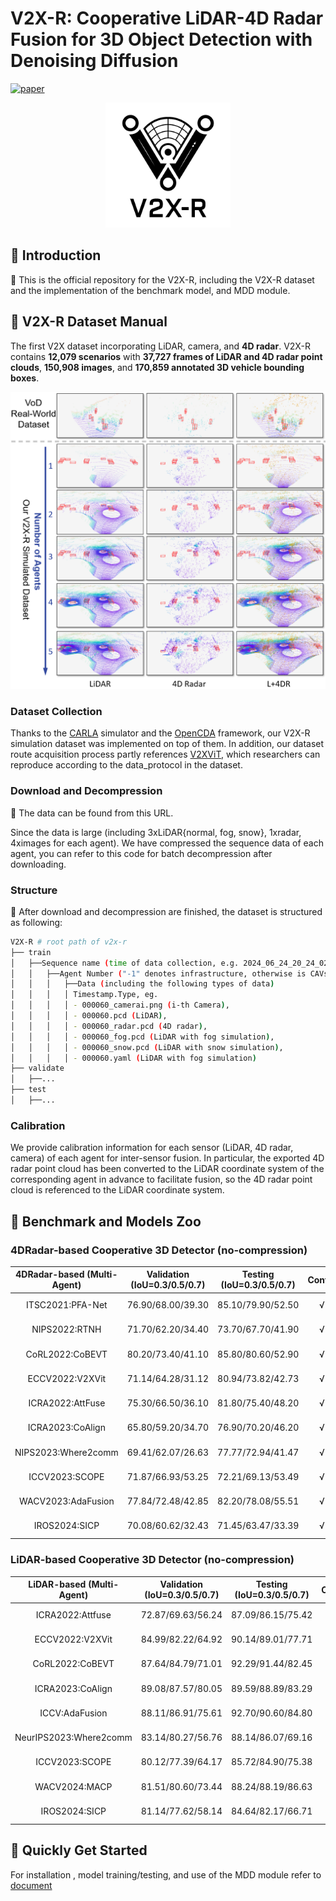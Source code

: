 # V2X-R: Cooperative LiDAR-4D Radar Fusion for 3D Object Detection with Denoising Diffusion 
[![paper](https://img.shields.io/badge/arXiv-Paper-<COLOR>.svg)](https://arxiv.org/abs/2411.08402)

<div align="center">
  <img src="images/logo.png" width="200"/>
</div>



## :balloon: Introduction
:wave: This is the official repository for the V2X-R, including the V2X-R dataset and the implementation of the benchmark model, and MDD module. 


## :balloon: V2X-R Dataset Manual 
The first V2X dataset incorporating LiDAR, camera, and **4D radar**. V2X-R contains **12,079 scenarios** with **37,727 frames of LiDAR and 4D radar point clouds**, **150,908 images**, and **170,859 annotated 3D vehicle bounding boxes**.
<div align="center">
  <img src="images/radar_sup.png" width="600"/>
</div>



### Dataset Collection
Thanks to the [CARLA](https://github.com/carla-simulator/carla) simulator and the [OpenCDA](https://github.com/ucla-mobility/OpenCDA) framework, our V2X-R simulation dataset was implemented on top of them. In addition, our dataset route acquisition process partly references [V2XViT](https://github.com/DerrickXuNu/v2x-vit), which researchers can reproduce according to the data_protocol in the dataset.

### Download and Decompression
:ledger: The data can be found from this URL. 

Since the data is large (including 3xLiDAR{normal, fog, snow}, 1xradar, 4ximages for each agent). We have compressed the sequence data of each agent, you can refer to this code for batch decompression after downloading.


### Structure
:open_file_folder: After download and decompression are finished, the dataset is structured as following:

```sh
V2X-R # root path of v2x-r
├── train
│   ├──Sequence name (time of data collection, e.g. 2024_06_24_20_24_02)
│   │   ├──Agent Number ("-1" denotes infrastructure, otherwise is CAVs)
│   │   │   ├──Data (including the following types of data)
│   │   │   │ Timestamp.Type, eg.
│   │   │   │ - 000060_camerai.png (i-th Camera),
│   │   │   │ - 000060.pcd (LiDAR),
│   │   │   │ - 000060_radar.pcd (4D radar),
│   │   │   │ - 000060_fog.pcd (LiDAR with fog simulation),
│   │   │   │ - 000060_snow.pcd (LiDAR with snow simulation),
│   │   │   │ - 000060.yaml (LiDAR with fog simulation)
├── validate
│   ├──...
├── test
│   ├──...

```

### Calibration
We provide calibration information for each sensor (LiDAR, 4D radar, camera) of each agent for inter-sensor fusion. In particular, the exported 4D radar point cloud has been converted to the LiDAR coordinate system of the corresponding agent in advance to facilitate fusion, so the 4D radar point cloud is referenced to the LiDAR coordinate system.


## :balloon: Benchmark and Models Zoo
### 4DRadar-based Cooperative 3D Detector (no-compression)
| **4DRadar-based  (Multi-Agent)** | **Validation (IoU=0.3/0.5/0.7)** | **Testing (IoU=0.3/0.5/0.7)** | **Config** |  **Model**  |
|:--------------------------------:|:--------------------------------:|:-----------------------------:|:----------:|:-----------:|
|         ITSC2021:PFA-Net         |         76.90/68.00/39.30        |       85.10/79.90/52.50       |      √     | coming soon |
|           NIPS2022:RTNH          |         71.70/62.20/34.40        |       73.70/67.70/41.90       |      √     | coming soon |
|          CoRL2022:CoBEVT         |         80.20/73.40/41.10        |       85.80/80.60/52.90       |      √     | coming soon |
|          ECCV2022:V2XVit         |         71.14/64.28/31.12        |       80.94/73.82/42.73       |      √     | coming soon |
|         ICRA2022:AttFuse         |         75.30/66.50/36.10        |       81.80/75.40/48.20       |      √     | coming soon |
|         ICRA2023:CoAlign         |         65.80/59.20/34.70        |       76.90/70.20/46.20       |      √     | coming soon |
|        NIPS2023:Where2comm       |         69.41/62.07/26.63        |       77.77/72.94/41.47       |      √     | coming soon |
|          ICCV2023:SCOPE          |         71.87/66.93/53.25        |       72.21/69.13/53.49       |      √     | coming soon |
|        WACV2023:AdaFusion        |         77.84/72.48/42.85        |       82.20/78.08/55.51       |      √     | coming soon |
|           IROS2024:SICP          |         70.08/60.62/32.43        |       71.45/63.47/33.39       |      √     | coming soon |

### LiDAR-based Cooperative 3D Detector (no-compression)
| **LiDAR-based  (Multi-Agent)** | **Validation (IoU=0.3/0.5/0.7)** | **Testing (IoU=0.3/0.5/0.7)** | **Config** |  **Model**  |
|:------------------------------:|:--------------------------------:|:-----------------------------:|:----------:|:-----------:|
| ICRA2022:Attfuse               | 72.87/69.63/56.24                | 87.09/86.15/75.42             |      √     | coming soon |
| ECCV2022:V2XVit                | 84.99/82.22/64.92                | 90.14/89.01/77.71             |      √     | coming soon |
| CoRL2022:CoBEVT                | 87.64/84.79/71.01                | 92.29/91.44/82.45             |      √     | coming soon |
| ICRA2023:CoAlign               | 89.08/87.57/80.05                | 89.59/88.89/83.29             |      √     | coming soon |
| ICCV:AdaFusion                 | 88.11/86.91/75.61                | 92.70/90.60/84.80             |      √     | coming soon |
| NeurIPS2023:Where2comm         | 83.14/80.27/56.76                | 88.14/86.07/69.16             |      √     | coming soon |
| ICCV2023:SCOPE                 | 80.12/77.39/64.17                | 85.72/84.90/75.38             |      √     | coming soon |
| WACV2024:MACP                  | 81.51/80.60/73.44                | 88.24/88.19/86.63             |      √     | coming soon |
| IROS2024:SICP                  | 81.14/77.62/58.14                | 84.64/82.17/66.71             |      √     | coming soon |


## :balloon: Quickly Get Started
For installation , model training/testing, and use of the MDD module refer to [document](V2X-R/README.md)
